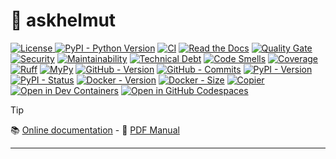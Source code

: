 # 🤖 askhelmut

[![License](https://img.shields.io/github/license/helmut-hoffer-von-ankershoffen/askhelmut?logo=opensourceinitiative&logoColor=3DA639&labelColor=414042&color=A41831)
](https://github.com/helmut-hoffer-von-ankershoffen/askhelmut/blob/main/LICENSE)
[![PyPI - Python Version](https://img.shields.io/pypi/pyversions/askhelmut.svg?logo=python&color=204361&labelColor=1E2933)](https://github.com/helmut-hoffer-von-ankershoffen/askhelmut/blob/main/noxfile.py)
[![CI](https://github.com/helmut-hoffer-von-ankershoffen/askhelmut/actions/workflows/test-and-report.yml/badge.svg)](https://github.com/helmut-hoffer-von-ankershoffen/askhelmut/actions/workflows/test-and-report.yml)
[![Read the Docs](https://img.shields.io/readthedocs/askhelmut)](https://askhelmut.readthedocs.io/en/latest/)
[![Quality Gate](https://sonarcloud.io/api/project_badges/measure?project=helmut-hoffer-von-ankershoffen_askhelmut&metric=alert_status)](https://sonarcloud.io/summary/new_code?id=helmut-hoffer-von-ankershoffen_askhelmut)
[![Security](https://sonarcloud.io/api/project_badges/measure?project=helmut-hoffer-von-ankershoffen_askhelmut&metric=security_rating)](https://sonarcloud.io/summary/new_code?id=helmut-hoffer-von-ankershoffen_askhelmut)
[![Maintainability](https://sonarcloud.io/api/project_badges/measure?project=helmut-hoffer-von-ankershoffen_askhelmut&metric=sqale_rating)](https://sonarcloud.io/summary/new_code?id=helmut-hoffer-von-ankershoffen_askhelmut)
[![Technical Debt](https://sonarcloud.io/api/project_badges/measure?project=helmut-hoffer-von-ankershoffen_askhelmut&metric=sqale_index)](https://sonarcloud.io/summary/new_code?id=helmut-hoffer-von-ankershoffen_askhelmut)
[![Code Smells](https://sonarcloud.io/api/project_badges/measure?project=helmut-hoffer-von-ankershoffen_askhelmut&metric=code_smells)](https://sonarcloud.io/summary/new_code?id=helmut-hoffer-von-ankershoffen_askhelmut)
[![Coverage](https://codecov.io/gh/helmut-hoffer-von-ankershoffen/askhelmut/graph/badge.svg?token=SX34YRP30E)](https://codecov.io/gh/helmut-hoffer-von-ankershoffen/askhelmut)
[![Ruff](https://img.shields.io/badge/style-Ruff-blue?color=D6FF65)](https://github.com/helmut-hoffer-von-ankershoffen/askhelmut/blob/main/noxfile.py)
[![MyPy](https://img.shields.io/badge/mypy-checked-blue)](https://github.com/helmut-hoffer-von-ankershoffen/askhelmut/blob/main/noxfile.py)
[![GitHub - Version](https://img.shields.io/github/v/release/helmut-hoffer-von-ankershoffen/askhelmut?label=GitHub&style=flat&labelColor=1C2C2E&color=blue&logo=GitHub&logoColor=white)](https://github.com/helmut-hoffer-von-ankershoffen/askhelmut/releases)
[![GitHub - Commits](https://img.shields.io/github/commit-activity/m/helmut-hoffer-von-ankershoffen/askhelmut/main?label=commits&style=flat&labelColor=1C2C2E&color=blue&logo=GitHub&logoColor=white)](https://github.com/helmut-hoffer-von-ankershoffen/askhelmut/commits/main/)
[![PyPI - Version](https://img.shields.io/pypi/v/askhelmut.svg?label=PyPI&logo=pypi&logoColor=%23FFD243&labelColor=%230073B7&color=FDFDFD)](https://pypi.python.org/pypi/askhelmut)
[![PyPI - Status](https://img.shields.io/pypi/status/askhelmut?logo=pypi&logoColor=%23FFD243&labelColor=%230073B7&color=FDFDFD)](https://pypi.python.org/pypi/askhelmut)
[![Docker - Version](https://img.shields.io/docker/v/helmuthva/askhelmut?sort=semver&label=Docker&logo=docker&logoColor=white&labelColor=1354D4&color=10151B)](https://hub.docker.com/r/helmuthva/askhelmut/tags)
[![Docker - Size](https://img.shields.io/docker/image-size/helmuthva/askhelmut?sort=semver&arch=arm64&label=image&logo=docker&logoColor=white&labelColor=1354D4&color=10151B)](https://hub.docker.com/r/helmuthva/askhelmut/)
[![Copier](https://img.shields.io/endpoint?url=https://raw.githubusercontent.com/copier-org/copier/master/img/badge/badge-grayscale-inverted-border-orange.json)](https://github.com/helmut-hoffer-von-ankershoffen/oe-python-template)
[![Open in Dev Containers](https://img.shields.io/static/v1?label=Dev%20Containers&message=Open&color=blue&logo=data:image/svg%2bxml;base64,PHN2ZyB4bWxucz0iaHR0cDovL3d3dy53My5vcmcvMjAwMC9zdmciIHZpZXdCb3g9IjAgMCAyNCAyNCI+PHBhdGggZmlsbD0iI2ZmZiIgZD0iTTE3IDE2VjdsLTYgNU0yIDlWOGwxLTFoMWw0IDMgOC04aDFsNCAyIDEgMXYxNGwtMSAxLTQgMmgtMWwtOC04LTQgM0gzbC0xLTF2LTFsMy0zIi8+PC9zdmc+)](https://vscode.dev/redirect?url=vscode://ms-vscode-remote.remote-containers/cloneInVolume?url=https://github.com/helmut-hoffer-von-ankershoffen/askhelmut)
[![Open in GitHub Codespaces](https://img.shields.io/static/v1?label=GitHub%20Codespaces&message=Open&color=blue&logo=github)](https://github.com/codespaces/new/helmut-hoffer-von-ankershoffen/askhelmut)

<!---
[![ghcr.io - Version](https://ghcr-badge.egpl.dev/helmut-hoffer-von-ankershoffen/askhelmut/tags?color=%2344cc11&ignore=0.0%2C0%2Clatest&n=3&label=ghcr.io&trim=)](https://github.com/helmut-hoffer-von-ankershoffen/askhelmut/pkgs/container/askhelmut)
[![ghcr.io - Sze](https://ghcr-badge.egpl.dev/helmut-hoffer-von-ankershoffen/askhelmut/size?color=%2344cc11&tag=latest&label=size&trim=)](https://github.com/helmut-hoffer-von-ankershoffen/askhelmut/pkgs/container/askhelmut)
-->

> [!TIP]
> 📚 [Online documentation](https://askhelmut.readthedocs.io/en/latest/) - 📖 [PDF Manual](https://askhelmut.readthedocs.io/_/downloads/en/latest/pdf/)
---
